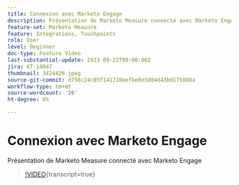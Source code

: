 ```yaml
---
title: Connexion avec Marketo Engage
description: Présentation de Marketo Measure connecté avec Marketo Engage
feature-set: Marketo Measure
feature: Integrations, Touchpoints
role: User
level: Beginner
doc-type: Feature Video
last-substantial-update: 2023-09-22T00:00:00Z
jira: KT-14047
thumbnail: 3424426.jpeg
source-git-commit: d758c24c85f141210eefbe0e3d04d43bd175080a
workflow-type: tm+mt
source-wordcount: '26'
ht-degree: 0%

---
```



# Connexion avec Marketo Engage

Présentation de Marketo Measure connecté avec Marketo Engage

>[!VIDEO](https://video.tv.adobe.com/v/3424426/?learn=on){transcript=true}
